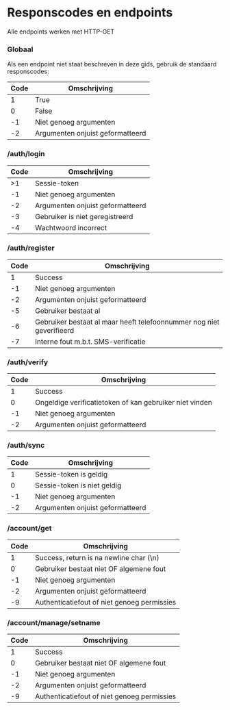 # Responscodes en endpoints

Alle endpoints werken met HTTP-GET

### Globaal

Als een endpoint niet staat beschreven in deze gids, gebruik de standaard responscodes:

| Code | Omschrijving |
| ---- | ------------ |
|   1  | True |
|   0  | False |
|  -1  | Niet genoeg argumenten |
|  -2  | Argumenten onjuist geformatteerd |

### /auth/login
| Code | Omschrijving |
| ---- | ------------ |
|  >1  | Sessie-token |
|  -1  | Niet genoeg argumenten |
|  -2  | Argumenten onjuist geformatteerd |
|  -3  | Gebruiker is niet geregistreerd |
|  -4  | Wachtwoord incorrect |

### /auth/register
| Code | Omschrijving |
| ---- | ------------ |
|   1  | Success |
|  -1  | Niet genoeg argumenten |
|  -2  | Argumenten onjuist geformatteerd |
|  -5  | Gebruiker bestaat al |
|  -6  | Gebruiker bestaat al maar heeft telefoonnummer nog niet geverifieerd |
|  -7  | Interne fout m.b.t. SMS-verificatie |

### /auth/verify
| Code | Omschrijving |
| ---- | ------------ |
|   1  | Success |
|   0  | Ongeldige verificatietoken of kan gebruiker niet vinden |
|  -1  | Niet genoeg argumenten |
|  -2  | Argumenten onjuist geformatteerd |

### /auth/sync
| Code | Omschrijving |
| ---- | ------------ |
|   1  | Sessie-token is geldig |
|   0  | Sessie-token is niet geldig |
|  -1  | Niet genoeg argumenten |
|  -2  | Argumenten onjuist geformatteerd |

### /account/get
| Code | Omschrijving |
| ---- | ------------ |
|   1  | Success, return is na newline char (\n) |
|   0  | Gebruiker bestaat niet OF algemene fout |
|  -1  | Niet genoeg argumenten |
|  -2  | Argumenten onjuist geformatteerd |
|  -9  | Authenticatiefout of niet genoeg permissies |

### /account/manage/setname
| Code | Omschrijving |
| ---- | ------------ |
|   1  | Success |
|   0  | Gebruiker bestaat niet OF algemene fout |
|  -1  | Niet genoeg argumenten |
|  -2  | Argumenten onjuist geformatteerd |
|  -9  | Authenticatiefout of niet genoeg permissies |